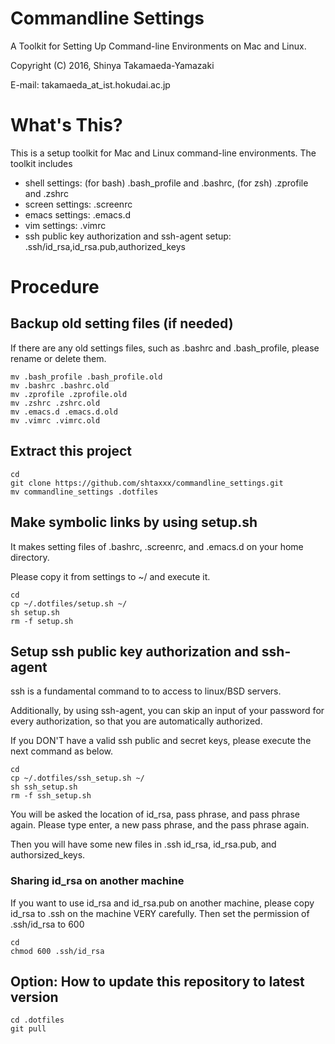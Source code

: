 Commandline Settings
================================================================================

A Toolkit for Setting Up Command-line Environments on Mac and Linux.

Copyright (C) 2016, Shinya Takamaeda-Yamazaki

E-mail: takamaeda\_at\_ist.hokudai.ac.jp


What's This?
==============================

This is a setup toolkit for Mac and Linux command-line environments. The toolkit includes

- shell settings: (for bash) .bash_profile and .bashrc, (for zsh) .zprofile and .zshrc
- screen settings: .screenrc
- emacs settings: .emacs.d
- vim settings: .vimrc
- ssh public key authorization and ssh-agent setup: .ssh/id_rsa,id_rsa.pub,authorized_keys


Procedure
================================================================================

Backup old setting files (if needed)
----------------------------------------

If there are any old settings files, such as .bashrc and .bash_profile, please rename or delete them.

    mv .bash_profile .bash_profile.old
    mv .bashrc .bashrc.old
    mv .zprofile .zprofile.old
    mv .zshrc .zshrc.old
    mv .emacs.d .emacs.d.old
    mv .vimrc .vimrc.old


Extract this project
----------------------------------------

    cd
    git clone https://github.com/shtaxxx/commandline_settings.git
    mv commandline_settings .dotfiles
    

Make symbolic links by using setup.sh
----------------------------------------

It makes setting files of .bashrc, .screenrc, and .emacs.d on your home directory.

Please copy it from settings to ~/ and execute it.

    cd
    cp ~/.dotfiles/setup.sh ~/
    sh setup.sh
    rm -f setup.sh


Setup ssh public key authorization and ssh-agent
----------------------------------------

ssh is a fundamental command to to access to linux/BSD servers.

Additionally, by using ssh-agent, you can skip an input of your password for every authorization, so that you are automatically authorized.

If you DON'T have a valid ssh public and secret keys, please execute the next command as below.

    cd
    cp ~/.dotfiles/ssh_setup.sh ~/
    sh ssh_setup.sh
    rm -f ssh_setup.sh

You will be asked the location of id_rsa, pass phrase, and pass phrase again.
Please type enter, a new pass phrase, and the pass phrase again.

Then you will have some new files in .ssh id_rsa, id_rsa.pub, and authorsized_keys.

### Sharing id_rsa on another machine

If you want to use id_rsa and id_rsa.pub on another machine, please copy id_rsa to .ssh on the machine VERY carefully.
Then set the permission of .ssh/id_rsa to 600

    cd
    chmod 600 .ssh/id_rsa


Option: How to update this repository to latest version
----------------------------------------

    cd .dotfiles
    git pull
